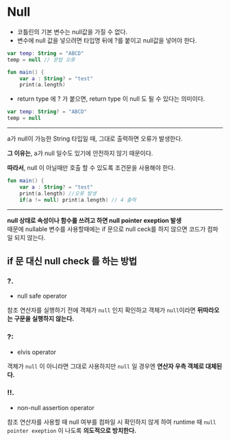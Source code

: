 # Null

- 코틀린의 기본 변수는 null값을 가질 수 없다.
- 변수에 null 값을 넣으려면 타입명 뒤에 ?를 붙이고 null값을 넣어야 한다.
```kotlin
var temp: String = "ABCD"
temp = null // 문법 오류
```   
```kotlin
fun main() {
    var a : String? = "test"
    print(a.length)
```

- return type 에 ? 가 붙으면, return type 이 null 도 될 수 있다는 의미이다.
 ```kotlin
var temp: String? = "ABCD"
temp = null
```
---
a가 null이 가능한 String 타입일 때, 그대로 출력하면 오류가 발생한다.

 <b>그 이유는</b>, a가 null 일수도 있기에 안전하지 않기 때문이다.   

<b>따라서</b>, null 이 아닐때만 호출 할 수 있도록 조건문을 사용해야 한다.

```kotlin
fun main() {
    var a : String? = "test"
    print(a.length) //오류 발생
    if(a != null) print(a.length) // 4 출력
```
---
<b>null 상태로 속성이나 함수를 쓰려고 하면 null pointer exeption 발생</b>   
때문에 nullable 변수를 사용할때에는 if 문으로 null ceck를 하지 않으면 코드가 컴파일 되지 않는다.

## if 문 대신 null check 를 하는 방법

### ?.
- null safe operator 
  
참조 연산자를 실행하기 전에 객체가 ```null``` 인지 확인하고 객체가 ```null```이라면
<b>뒤따라오는 구문을 실행하지 않는다.</b>

### ?:
- elvis operator 

객체가 ```null``` 이 아니라면 그대로 사용하지만 ```null``` 일 경우엔 <b>연산자 우측 객체로 대체된다.</b>

### !!.
- non-null assertion operator

참조 연산자를 사용할 때 null 여부를 컴파일 시 확인하지 않게 하여 runtime 때 ```null pointer exeption``` 이 나도록 <b>의도적으로 방치한다.</b>

